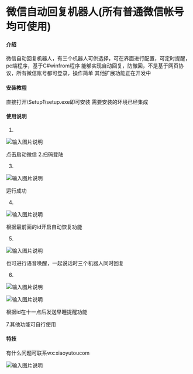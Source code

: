 # 微信自动回复机器人(所有普通微信帐号均可使用)

#### 介绍
微信自动回复机器人，有三个机器人可供选择，可在界面进行配置，可定时提醒，pc端程序，基于C#winfrom程序
能够实现自动回复，防撤回，不是基于网页协议，所有微信账号都可登录，操作简单
其他扩展功能正在开发中

#### 安装教程

直接打开\Setup1\setup.exe即可安装 需要安装的环境已经集成

#### 使用说明

1.  

![输入图片说明](https://images.gitee.com/uploads/images/2021/0422/105644_263af14c_900197.png "屏幕截图.png")

点击启动微信
2.扫码登陆

3.  

![输入图片说明](https://images.gitee.com/uploads/images/2021/0422/105927_4b08b0ee_900197.png "屏幕截图.png")

运行成功

4.

![输入图片说明](https://images.gitee.com/uploads/images/2021/0422/110024_af11af91_900197.png "屏幕截图.png")

根据最前面的id开启自动恢复功能

5.

![输入图片说明](https://images.gitee.com/uploads/images/2021/0422/110320_42612e94_900197.png "屏幕截图.png")

也可进行语音唤醒，一起说话时三个机器人同时回复

6.

![输入图片说明](https://images.gitee.com/uploads/images/2021/0422/110503_2c4d1a7b_900197.png "屏幕截图.png")

![输入图片说明](https://images.gitee.com/uploads/images/2021/0422/110539_c25b91cd_900197.png "屏幕截图.png")

根据id在十一点后发送早睡提醒功能

7.其他功能可自行使用
#### 特技
有什么问题可联系wx:xiaoyutoucom

![输入图片说明](https://images.gitee.com/uploads/images/2021/0425/090631_1cd45fea_900197.png "屏幕截图.png")

